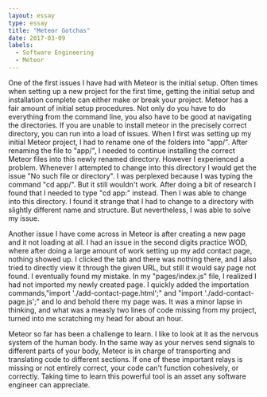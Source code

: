 ```yaml
---
layout: essay
type: essay
title: "Meteor Gotchas"
date: 2017-03-09
labels:
  - Software Engineering
  - Meteor
---
```



One of the first issues I have had with Meteor is the initial setup.  Often times when setting up a
new project for the first time, getting the initial setup and installation complete can either make
or break your project.  Meteor has a fair amount of initial setup procedures.  Not only do you have
to do everything from the command line, you also have to be good at navigating the directories.
If you are unable to install meteor in the precisely correct directory, you can run into a load of
issues.  When I first was setting up my initial Meteor project, I had to rename one of the folders into
"app/".  After renaming the file to "app/", I needed to continue installing the correct Meteor files
into this newly renamed directory.  However I experienced a problem.  Whenever I attempted to change
into this directory I would get the issue "No such file or directory".  I was perplexed because I was
typing the command "cd app/".  But it still wouldn't work.  After doing a bit of research I found that
I needed to type "cd app:" instead.  Then I was able to change into this directory.  I found it strange
that I had to change to a directory with slightly different name and structure.  But nevertheless, I was
able to solve my issue.


Another issue I have come across in Meteor is after creating a new page and it not loading at all.  I
had an issue in the second digits practice WOD, where after doing a large amount of work setting up my
add contact page, nothing showed up.  I clicked the tab and there was nothing there, and I also tried
to directly view it through the given URL, but still it would say page not found.  I eventually found my
mistake.  In my "pages/index.js" file, I realized I had not imported my newly created page.  I quickly
added the importation commands,"import './add-contact-page.html';" and "import './add-contact-page.js';"
and lo and behold there my page was.  It was a minor lapse in thinking, and what was a measly two lines
of code missing from my project, turned into me scratching my head for about an hour.


Meteor so far has been a challenge to learn.  I like to look at it as the nervous system of the human body.  In the same way as your nerves send signals to different parts of your body, Meteor is in charge
of transporting and translating code to different sections.  If one of these important relays is missing
or not entirely correct, your code can't function cohesively, or correctly.  Taking time to learn this
powerful tool is an asset any software engineer can appreciate.  
